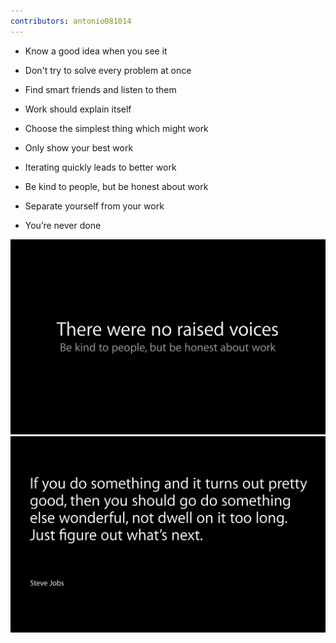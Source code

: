```yaml
---
contributors: antonio081014
---
```


- Know a good idea when you see it 

- Don't try to solve every problem at once 

- Find smart friends and listen to them 

- Work should explain itself

- Choose the simplest thing which might work

- Only show your best work

- Iterating quickly leads to better work

- Be kind to people, but be honest about work 

- Separate yourself from your work 

- You’re never done

![q1](../../../images/notes/wwdc14/237/p1.png)
![q2](../../../images/notes/wwdc14/237/p2.png)